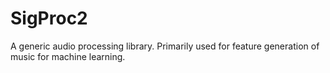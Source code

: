 # SigProc2

A generic audio processing library. Primarily used for feature generation of music for machine learning.
